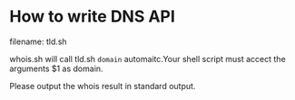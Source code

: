 # How to write DNS API
filename: tld.sh

whois.sh will call tld.sh `domain` automaitc.Your shell script must accect the arguments $1 as domain.

Please output the whois result in standard output.

